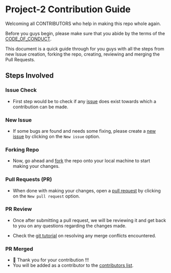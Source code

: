 # Project-2 Contribution Guide

Welcoming all CONTRIBUTORS who help in making this repo whole again.

Before you guys begin, please make sure that you abide by the terms of the [CODE_OF_CONDUCT](https://github.com/ShreeSub/CmyPlot/blob/main/CODE_OF_CONDUCT.md).

This document is a quick guide through for you guys with all the steps from  new Issue creation, forking the repo, creating, reviewing and merging the Pull Requests.

## Steps Involved

### Issue Check
- First step would be to check if any [issue](https://github.com/ShreeSub/CmyPlot/issues) does exist towards which a contribution can be made.

### New Issue
- If some bugs are found and needs some fixing, please create a [new issue](https://github.com/ShreeSub/CmyPlot/issues) by clicking on the `New issue` option.

### Forking  Repo
- Now, go ahead and [fork](https://docs.github.com/en/get-started/quickstart/fork-a-repo#fork-an-example-repository) the repo onto your local machine to start making your changes.

### Pull Requests (PR)
- When done with making your changes, open a [pull request](https://github.com/ShreeSub/CmyPlot/pulls) by clicking on the `New pull request` option.

### PR Review
- Once after submitting a pull request, we will be reviewing it and get back to you on any questions regarding the changes made.

- Check the [git tutorial](https://lab.github.com/githubtraining/managing-merge-conflicts) on resolving any merge conflicts encountered.

### PR Merged
- 🎉 Thank you for your contribution !!!
- You will be added as a contributor to the [contributors list](https://github.com/ShreeSub/CmyPlot/graphs/contributors).

